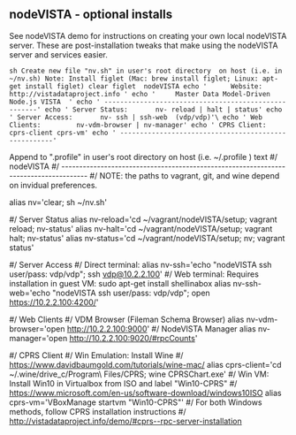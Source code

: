 ## nodeVISTA - optional installs

See nodeVISTA demo for instructions on creating your own local nodeVISTA server.
These are post-installation tweaks that make using the nodeVISTA server and services easier.

`` sh
Create new file "nv.sh" in user's root directory  on host (i.e. in  ~/nv.sh)
Note: Install figlet (Mac: brew install figlet; Linux: apt-get install figlet)
clear
figlet  nodeVISTA
echo '      Website: http://vistadataproject.info '
echo '     Master Data Model-Driven Node.js VISTA  '
echo ' -----------------------------------------------------'
echo ' Server Status:       nv- reload | halt | status'
echo ' Server Access:       nv- ssh | ssh-web  (vdp/vdp)'\
echo ' Web Clients:         nv-vdm-browser | nv-manager'
echo ' CPRS Client:         cprs-client cprs-vm'
echo ' -----------------------------------------------------'
``


Append to  ".profile" in user's root directory on host (i.e.  ~/.profile )
text
#/ nodeVISTA
#/ -------------------------------------------------------------------------------------
#/ NOTE:  the paths to vagrant, git, and wine depend on invidual preferences. 

alias nv='clear; sh ~/nv.sh'

#/ Server Status
alias nv-reload='cd ~/vagrant/nodeVISTA/setup; vagrant reload; nv-status'
alias nv-halt='cd ~/vagrant/nodeVISTA/setup; vagrant halt; nv-status'
alias nv-status='cd ~/vagrant/nodeVISTA/setup; nv; vagrant status'

#/ Server Access
#/ Direct terminal:
alias nv-ssh='echo "nodeVISTA ssh user/pass: vdp/vdp"; ssh vdp@10.2.2.100'
#/ Web terminal: Requires installation in guest VM:  sudo apt-get install shellinabox
alias nv-ssh-web='echo "nodeVISTA ssh user/pass: vdp/vdp"; open https://10.2.2.100:4200/'

#/ Web Clients
#/ VDM Browser (Fileman Schema Browser)
alias nv-vdm-browser='open http://10.2.2.100:9000'
#/ NodeVISTA Manager 
alias nv-manager='open http://10.2.2.100:9020/#rpcCounts'

#/ CPRS Client
#/ Win Emulation: Install Wine
#/ https://www.davidbaumgold.com/tutorials/wine-mac/
alias cprs-client='cd ~/.wine/drive_c/Program\ Files/CPRS; wine CPRSChart.exe'
#/ Win VM: Install Win10 in Virtualbox from ISO and label "Win10-CPRS"
#/ https://www.microsoft.com/en-us/software-download/windows10ISO
alias cprs-vm='VBoxManage startvm "Win10-CPRS"'
#/ For both Windows methods, follow CPRS installation instructions
#/ http://vistadataproject.info/demo/#cprs--rpc-server-installation


